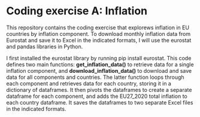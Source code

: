 # Coding exercise A: Inflation

This repository contains the coding exercise that explorews inflation in EU countries by inflation component. To download monthly inflation data from Eurostat and save it to Excel in the indicated formats, I will use the eurostat and pandas libraries in Python.

I first installed the eurostat library by running pip install eurostat. This code defines two main functions: <b>get_inflation_data()</b> to retrieve data for a single inflation component, and <b>download_inflation_data()</b> to download and save data for all components and countries. The latter function loops through each component and retrieves data for each country, storing it in a dictionary of dataframes. It then pivots the dataframes to create a separate dataframe for each component, and adds the EU27_2020 total inflation to each country dataframe. It saves the dataframes to two separate Excel files in the indicated formats.
